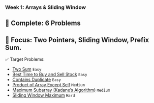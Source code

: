 ### Week 1: Arrays & Sliding Window

## 📌 Complete: 6 Problems
## 🔹 Focus: Two Pointers, Sliding Window, Prefix Sum.

✅ Target Problems:

- [Two Sum](https://leetcode.com/problems/two-sum/description/) `Easy`
- [Best Time to Buy and Sell Stock](https://leetcode.com/problems/best-time-to-buy-and-sell-stock/) `Easy`
- [Contains Duplicate](https://leetcode.com/problems/contains-duplicate/) `Easy`
- [Product of Array Except Self](https://leetcode.com/problems/product-of-array-except-self/) `Medium`
- [Maximum Subarray (Kadane’s Algorithm)](https://leetcode.com/problems/maximum-subarray/) `Medium`
- [Sliding Window Maximum](https://leetcode.com/problems/sliding-window-maximum/) `Hard`
